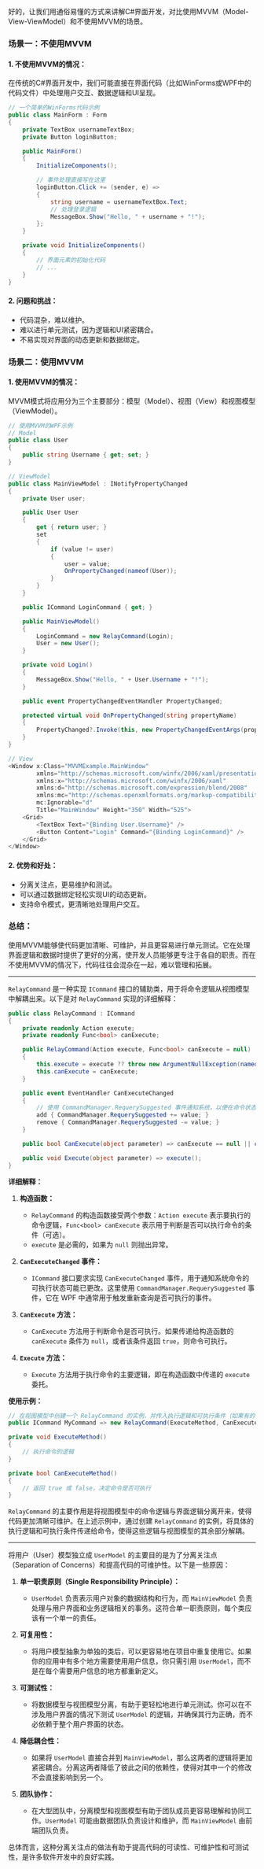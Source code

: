 ﻿好的，让我们用通俗易懂的方式来讲解C#界面开发，对比使用MVVM（Model-View-ViewModel）和不使用MVVM的场景。

### 场景一：不使用MVVM

#### 1. **不使用MVVM的情况：**
在传统的C#界面开发中，我们可能直接在界面代码（比如WinForms或WPF中的代码文件）中处理用户交互、数据逻辑和UI呈现。

```csharp
// 一个简单的WinForms代码示例
public class MainForm : Form
{
    private TextBox usernameTextBox;
    private Button loginButton;

    public MainForm()
    {
        InitializeComponents();

        // 事件处理直接写在这里
        loginButton.Click += (sender, e) =>
        {
            string username = usernameTextBox.Text;
            // 处理登录逻辑
            MessageBox.Show("Hello, " + username + "!");
        };
    }

    private void InitializeComponents()
    {
        // 界面元素的初始化代码
        // ...
    }
}
```

#### 2. **问题和挑战：**
- 代码混杂，难以维护。
- 难以进行单元测试，因为逻辑和UI紧密耦合。
- 不易实现对界面的动态更新和数据绑定。

### 场景二：使用MVVM

#### 1. **使用MVVM的情况：**
MVVM模式将应用分为三个主要部分：模型（Model）、视图（View）和视图模型（ViewModel）。

```csharp
// 使用MVVM的WPF示例
// Model
public class User
{
    public string Username { get; set; }
}

// ViewModel
public class MainViewModel : INotifyPropertyChanged
{
    private User user;

    public User User
    {
        get { return user; }
        set
        {
            if (value != user)
            {
                user = value;
                OnPropertyChanged(nameof(User));
            }
        }
    }

    public ICommand LoginCommand { get; }

    public MainViewModel()
    {
        LoginCommand = new RelayCommand(Login);
        User = new User();
    }

    private void Login()
    {
        MessageBox.Show("Hello, " + User.Username + "!");
    }

    public event PropertyChangedEventHandler PropertyChanged;

    protected virtual void OnPropertyChanged(string propertyName)
    {
        PropertyChanged?.Invoke(this, new PropertyChangedEventArgs(propertyName));
    }
}

// View
<Window x:Class="MVVMExample.MainWindow"
        xmlns="http://schemas.microsoft.com/winfx/2006/xaml/presentation"
        xmlns:x="http://schemas.microsoft.com/winfx/2006/xaml"
        xmlns:d="http://schemas.microsoft.com/expression/blend/2008"
        xmlns:mc="http://schemas.openxmlformats.org/markup-compatibility/2006"
        mc:Ignorable="d"
        Title="MainWindow" Height="350" Width="525">
    <Grid>
        <TextBox Text="{Binding User.Username}" />
        <Button Content="Login" Command="{Binding LoginCommand}" />
    </Grid>
</Window>
```

#### 2. **优势和好处：**
- 分离关注点，更易维护和测试。
- 可以通过数据绑定轻松实现UI的动态更新。
- 支持命令模式，更清晰地处理用户交互。

### 总结：

使用MVVM能够使代码更加清晰、可维护，并且更容易进行单元测试。它在处理界面逻辑和数据时提供了更好的分离，使开发人员能够更专注于各自的职责。而在不使用MVVM的情况下，代码往往会混杂在一起，难以管理和拓展。

---

`RelayCommand` 是一种实现 `ICommand` 接口的辅助类，用于将命令逻辑从视图模型中解耦出来。以下是对 `RelayCommand` 实现的详细解释：

```csharp
public class RelayCommand : ICommand
{
    private readonly Action execute;
    private readonly Func<bool> canExecute;

    public RelayCommand(Action execute, Func<bool> canExecute = null)
    {
        this.execute = execute ?? throw new ArgumentNullException(nameof(execute));
        this.canExecute = canExecute;
    }

    public event EventHandler CanExecuteChanged
    {
        // 使用 CommandManager.RequerySuggested 事件通知系统，以便在命令状态可能更改时刷新
        add { CommandManager.RequerySuggested += value; }
        remove { CommandManager.RequerySuggested -= value; }
    }

    public bool CanExecute(object parameter) => canExecute == null || canExecute();

    public void Execute(object parameter) => execute();
}
```

**详细解释：**

1. **构造函数：**
   - `RelayCommand` 的构造函数接受两个参数：`Action execute` 表示要执行的命令逻辑，`Func<bool> canExecute` 表示用于判断是否可以执行命令的条件（可选）。
   - `execute` 是必需的，如果为 `null` 则抛出异常。

2. **`CanExecuteChanged` 事件：**
   - `ICommand` 接口要求实现 `CanExecuteChanged` 事件，用于通知系统命令的可执行状态可能已更改。这里使用 `CommandManager.RequerySuggested` 事件，它在 WPF 中通常用于触发重新查询是否可执行的事件。

3. **`CanExecute` 方法：**
   - `CanExecute` 方法用于判断命令是否可执行。如果传递给构造函数的 `canExecute` 条件为 `null`，或者该条件返回 `true`，则命令可执行。

4. **`Execute` 方法：**
   - `Execute` 方法用于执行命令的主要逻辑，即在构造函数中传递的 `execute` 委托。

**使用示例：**
```csharp
// 在视图模型中创建一个 RelayCommand 的实例，并传入执行逻辑和可执行条件（如果有的话）
public ICommand MyCommand => new RelayCommand(ExecuteMethod, CanExecuteMethod);

private void ExecuteMethod()
{
    // 执行命令的逻辑
}

private bool CanExecuteMethod()
{
    // 返回 true 或 false，决定命令是否可执行
}
```

`RelayCommand` 的主要作用是将视图模型中的命令逻辑与界面逻辑分离开来，使得代码更加清晰可维护。在上述示例中，通过创建 `RelayCommand` 的实例，将具体的执行逻辑和可执行条件传递给命令，使得这些逻辑与视图模型的其余部分解耦。

---

将用户（User）模型独立成 `UserModel` 的主要目的是为了分离关注点（Separation of Concerns）和提高代码的可维护性。以下是一些原因：

1. **单一职责原则（Single Responsibility Principle）：**
   - `UserModel` 负责表示用户对象的数据结构和行为，而 `MainViewModel` 负责处理与用户界面和业务逻辑相关的事务。这符合单一职责原则，每个类应该有一个单一的责任。

2. **可复用性：**
   - 将用户模型抽象为单独的类后，可以更容易地在项目中重复使用它。如果你的应用中有多个地方需要使用用户信息，你只需引用 `UserModel`，而不是在每个需要用户信息的地方都重新定义。

3. **可测试性：**
   - 将数据模型与视图模型分离，有助于更轻松地进行单元测试。你可以在不涉及用户界面的情况下测试 `UserModel` 的逻辑，并确保其行为正确，而不必依赖于整个用户界面的状态。

4. **降低耦合性：**
   - 如果将 `UserModel` 直接合并到 `MainViewModel`，那么这两者的逻辑将更加紧密耦合。分离这两者降低了彼此之间的依赖性，使得对其中一个的修改不会直接影响到另一个。

5. **团队协作：**
   - 在大型团队中，分离模型和视图模型有助于团队成员更容易理解和协同工作。`UserModel` 可能由数据团队负责设计和维护，而 `MainViewModel` 由前端团队负责。

总体而言，这种分离关注点的做法有助于提高代码的可读性、可维护性和可测试性，是许多软件开发中的良好实践。